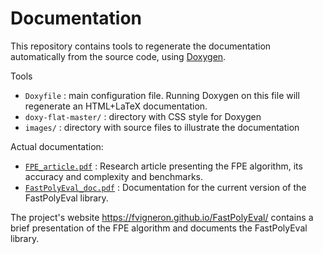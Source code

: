 # Documentation

This repository contains tools to regenerate the documentation automatically from the source code, using [Doxygen](https://doxygen.nl).

Tools

  - `Doxyfile`             : main configuration file.
                         Running Doxygen on this file will regenerate an HTML+LaTeX documentation.
  - `doxy-flat-master/`    : directory with CSS style for Doxygen
  - `images/`              : directory with source files to illustrate the documentation

Actual documentation:

  - [`FPE_article.pdf`](https://github.com/fvigneron/FastPolyEval/blob/46a58ef3e6414b2d7fcb0541de914b77ba3cfe4f/documentation/FPE_article.pdf) : Research article presenting the FPE algorithm, its accuracy and complexity and benchmarks.
  - [`FastPolyEval_doc.pdf`](https://github.com/fvigneron/FastPolyEval/blob/46a58ef3e6414b2d7fcb0541de914b77ba3cfe4f/documentation/FastPolyEval_doc.pdf) : Documentation for the current version of the FastPolyEval library.

The project's website https://fvigneron.github.io/FastPolyEval/ contains a brief presentation of the FPE algorithm and documents the FastPolyEval library.
